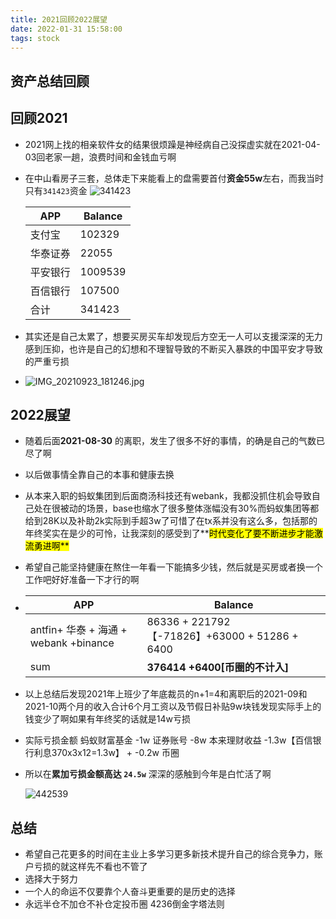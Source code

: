 ```yaml
---
title: 2021回顾2022展望
date: 2022-01-31 15:58:00
tags: stock
---
```

资产总结回顾
---
##  回顾2021
* 2021网上找的相亲软件女的结果很烦躁是神经病自己没探虚实就在2021-04-03回老家一趟，浪费时间和金钱血亏啊

* 在中山看房子三套，总体走下来能看上的盘需要首付**资金55w**左右，而我当时只有`341423`资金
  ![341423](https://s4.ax1x.com/2022/01/31/HiKO29.png)

  | APP      | Balance |
  | -------- | ------- |
  | 支付宝   | 102329  |
  | 华泰证券 | 22055   |
  | 平安银行 | 1009539 |
  | 百信银行 | 107500  |
  | 合计 | 341423  |
  
* 其实还是自己太累了，想要买房买车却发现后方空无一人可以支援深深的无力感到压抑，也许是自己的幻想和不理智导致的不断买入暴跌的中国平安才导致的严重亏损
* ![IMG_20210923_181246.jpg](https://i.loli.net/2021/09/23/mKZ1VLfxaAcoedg.jpg)

## 2022展望

* 随着后面**2021-08-30** 的离职，发生了很多不好的事情，的确是自己的气数已尽了啊

* 以后做事情全靠自己的本事和健康去换

* 从本来入职的蚂蚁集团到后面商汤科技还有webank，我都没抓住机会导致自己处在很被动的场景，base也缩水了很多整体涨幅没有30%而蚂蚁集团等都给到28K以及补助2k实际到手超3w了可惜了在tx系并没有这么多，包括那的年终奖实在是少的可怜，让我深刻的感受到了**<font style="color:black; background:yellow">时代变化了要不断进步才能激流勇进啊**</font>

* 希望自己能坚持健康在熬住一年看一下能搞多少钱，然后就是买房或者换一个工作吧好好准备一下才行的啊

* | APP                                   | Balance                                        |
  | ------------------------------------- | ---------------------------------------------- |
  | antfin+ 华泰 + 海通 + webank +binance | 86336 + 221792 【-71826】+63000 + 51286 + 6400 |
  | sum                                   | **376414 +6400[币圈的不计入]**                 |
  
* 以上总结后发现2021年上班少了年底裁员的n+1=4和离职后的2021-09和2021-10两个月的收入合计6个月工资以及节假日补贴9w块钱发现实际手上的钱变少了啊如果有年终奖的话就是14w亏损

* 实际亏损金额 蚂蚁财富基金 -1w 证券账号 -8w 本来理财收益 -1.3w【百信银行利息370x3x12=1.3w】 + -0.2w 币圈 

* 所以在**累加亏损金额高达 `24.5w`** 深深的感触到今年是白忙活了啊

  ![442539](https://s3.bmp.ovh/imgs/2022/01/0f43091f8500fd8a.jpg)
## 总结
* 希望自己花更多的时间在主业上多学习更多新技术提升自己的综合竞争力，账户亏损的就这样先不看也不管了
* 选择大于努力
* 一个人的命运不仅要靠个人奋斗更重要的是历史的选择
* 永远半仓不加仓不补仓定投币圈 4236倒金字塔法则